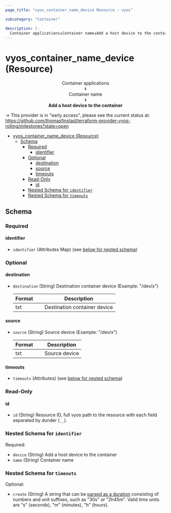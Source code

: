 ```yaml
---
page_title: "vyos_container_name_device Resource - vyos"

subcategory: "Container"

description: |-
  Container applications⯯Container name⯯Add a host device to the container
---
```


# vyos_container_name_device (Resource)
<center>

Container applications  
⯯  
Container name  
⯯  
**Add a host device to the container**


</center>

-> This provider is in "early access", please see the current status at: https://github.com/thomasfinstad/terraform-provider-vyos-rolling/milestones?state=open

<!--TOC-->

- [vyos_container_name_device (Resource)](#vyos_container_name_device-resource)
  - [Schema](#schema)
    - [Required](#required)
      - [identifier](#identifier)
    - [Optional](#optional)
      - [destination](#destination)
      - [source](#source)
      - [timeouts](#timeouts)
    - [Read-Only](#read-only)
      - [id](#id)
    - [Nested Schema for `identifier`](#nested-schema-for-identifier)
    - [Nested Schema for `timeouts`](#nested-schema-for-timeouts)

<!--TOC-->

<!-- schema generated by tfplugindocs -->
## Schema

### Required

#### identifier
- `identifier` (Attributes Map) (see [below for nested schema](#nestedatt--identifier))

### Optional

#### destination
- `destination` (String) Destination container device (Example: &#34;/dev/x&#34;)

    |  Format  &emsp;|  Description                   |
    |----------|--------------------------------|
    |  txt     &emsp;|  Destination container device  |
#### source
- `source` (String) Source device (Example: &#34;/dev/x&#34;)

    |  Format  &emsp;|  Description    |
    |----------|-----------------|
    |  txt     &emsp;|  Source device  |
#### timeouts
- `timeouts` (Attributes) (see [below for nested schema](#nestedatt--timeouts))

### Read-Only

#### id
- `id` (String) Resource ID, full vyos path to the resource with each field separated by dunder (`__`).

<a id="nestedatt--identifier"></a>
### Nested Schema for `identifier`

Required:

- `device` (String) Add a host device to the container
- `name` (String) Container name


<a id="nestedatt--timeouts"></a>
### Nested Schema for `timeouts`

Optional:

- `create` (String) A string that can be [parsed as a duration](https://pkg.go.dev/time#ParseDuration) consisting of numbers and unit suffixes, such as &#34;30s&#34; or &#34;2h45m&#34;. Valid time units are &#34;s&#34; (seconds), &#34;m&#34; (minutes), &#34;h&#34; (hours).
